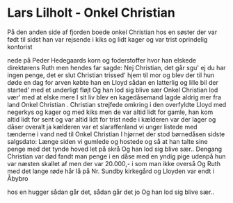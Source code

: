 # Lars Lilholt - Onkel Christian


På den anden side af fjorden boede onkel Christian
hos en søster der var født til sidst
han var rejsende i kiks og lidt kager og var trist
oprindelig kontorist

nede på Peder Hedegaards korn og foderstoffer hvor
han elskede direktørens Ruth
men hendes far sagde: Nej Christian, det går sgu' ej
du har ingen penge, det er slut
Christian trissed' hjem til mor
og blev der til hun døde en dag
for arven købte han en Lloyd
sådan en latterlig og lille bil der started' med et underligt fløjt
Og han lod sig blive sær
Onkel Christian lod vær'
med at elske mere I sit liv
blev en kagedåsemand
lagde aldrig mer fra land
Onkel Christian
.
Christian strejfede omkring i den overfyldte Lloyd
med negerkys og kager og med kiks
men de var altid lidt for gamle, han kom altid lidt for sent
og var altid lidt for trist
nede i kælderen var der lager og dåser overalt
ja kælderen var et slaraffenland
vi unger listede med tænderne i vand
ned til Onkel Christian
I hjørnet der stod børnedåsen
sidste salgsdato: Længe siden
vi gumlede og hostede og så
at han talte sine penge med det tynde hoved let på skrå
Og han lod sig blive sær..
Dengang Christian var død fandt man penge i en dåse
med en yndig pige udenpå
hun var næsten skallet af men der var 20.000,- i
som man ikke overså
Og Ruth med det lange røde hår
lå på Nr. Sundby kirkegård
og Lloyden var endt i Åbybro

hos en hugger sådan går det, sådan går det jo
Og han lod sig blive sær..
